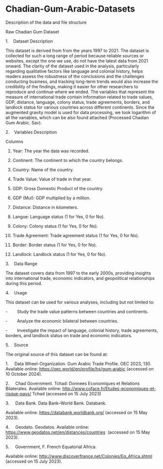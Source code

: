 # Chadian-Gum-Arabic-Datasets

Description of the data and file structure

Raw Chadian Gum Dataset

1.    Dataset Description

This dataset is derived from from the years 1997 to 2021. The dataset is collected for such a long range of period because reliable sources or websites, except the one we use, do not have the latest data from 2021 onward. The clarity of the dataset used in the analysis, particularly regarding qualitative factors like language and colonial history, helps readers assess the robustness of the conclusions and the challenges conducting business, and tracking long-term trends would also increase the credibility of the findings, making it easier for other researchers to reproduce and continue where we ended. The variables that represent the measure of international trade contain information related to trade values, GDP, distance, language, colony status, trade agreements, borders, and landlock status for various countries across different continents. Since the augmented gravity model is used for data processing, we took logarithm of all the variables, which can be also found attached (Processed Chadian Gum Arabic. Sav).

2.    Variables Description

Columns

1. Year: The year the data was recorded.

2. Continent: The continent to which the country belongs.

3. Country: Name of the country.

4. Trade Value: Value of trade in that year.

5. GDP: Gross Domestic Product of the country.

6. GDP (Mul): GDP multiplied by a million.

7. Distance: Distance in kilometers.

8. Langue: Language status (1 for Yes, 0 for No).

9. Colony: Colony status (1 for Yes, 0 for No).

10. Trade Agreement: Trade agreement status (1 for Yes, 0 for No).

11. Border: Border status (1 for Yes, 0 for No).

12. Landlock: Landlock status (1 for Yes, 0 for No).

3.    Data Range

The dataset covers data from 1997 to the early 2000s, providing insights into international trade, economic indicators, and geopolitical relationships during this period.

4.    Usage

This dataset can be used for various analyses, including but not limited to:

-        Study the trade value patterns between countries and continents.

-        Analyze the economic bilateral between countries.

-        Investigate the impact of language, colonial history, trade agreements, borders, and landlock status on trade and economic indicators.

5.    Source

The original source of this dataset can be found at:

1.     Data Wheel-Organization. Gum Arabic Trade Profile. OEC 2023, 130. Available online: https://oec.world/en/profile/hs/gum-arabic (accessed on 10 October 2024).

2.     Chad Government. Tchad: Donnees Economiques et Relations Bilaterales. Available online: http://www.coface.fr/Etudes-economiques-et-risque-pays/ Tchad (accessed on 15 July 2023)

3.     Data Bank. Data Bank–World Bank. Databank.

Available online: https://databank.worldbank.org/ (accessed on 15 May 2023).

4.     Geodato. Geodatos. Available online: https://www.geodatos.net/en/distances/countries  (accessed on 15 May 2023).

5.     Government, F. French Equatorial Africa.

Available online: http://www.discoverfrance.net/Colonies/Eq_Africa.shtml (accessed on 15 July 2023).

 

 

 

 

 

 

 

 
